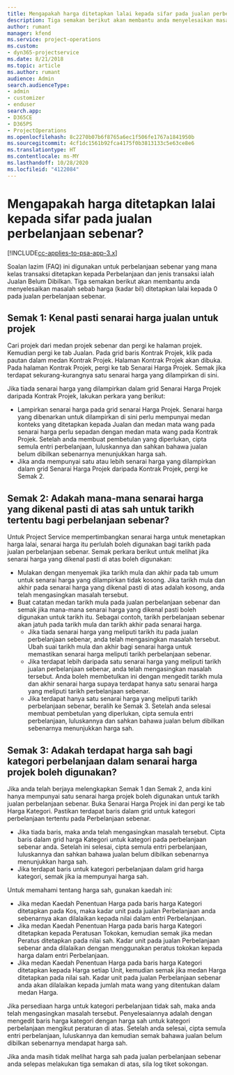 ```yaml
---
title: Mengapakah harga ditetapkan lalai kepada sifar pada jualan perbelanjaan sebenar?
description: Tiga semakan berikut akan membantu anda menyelesaikan masalah sebab harga ditetapkan lalai kepada 0 pada jualan perbelanjaan sebenar.
author: rumant
manager: kfend
ms.service: project-operations
ms.custom:
- dyn365-projectservice
ms.date: 8/21/2018
ms.topic: article
ms.author: rumant
audience: Admin
search.audienceType:
- admin
- customizer
- enduser
search.app:
- D365CE
- D365PS
- ProjectOperations
ms.openlocfilehash: 8c2270b07b6f8765a6ec1f506fe1767a1841950b
ms.sourcegitcommit: 4cf1dc1561b92fca4175f0b3813133c5e63ce8e6
ms.translationtype: HT
ms.contentlocale: ms-MY
ms.lasthandoff: 10/28/2020
ms.locfileid: "4122084"
---
```

# <a name="why-is-the-price-defaulting-to-zero-on-expense-sales-actuals"></a>Mengapakah harga ditetapkan lalai kepada sifar pada jualan perbelanjaan sebenar?

[!INCLUDE[cc-applies-to-psa-app-3.x](../includes/cc-applies-to-psa-app-3x.md)]

Soalan lazim (FAQ) ini digunakan untuk perbelanjaan sebenar yang mana kelas transaksi ditetapkan kepada Perbelanjaan dan jenis transaksi ialah Jualan Belum Dibilkan. Tiga semakan berikut akan membantu anda menyelesaikan masalah sebab harga (kadar bil) ditetapkan lalai kepada 0 pada jualan perbelanjaan sebenar.

## <a name="check-1-identify-the-sales-price-list-for-project"></a>Semak 1: Kenal pasti senarai harga jualan untuk projek

Cari projek dari medan projek sebenar dan pergi ke halaman projek. Kemudian pergi ke tab Jualan. Pada grid baris Kontrak Projek, klik pada pautan dalam medan Kontrak Projek. Halaman Kontrak Projek akan dibuka. Pada halaman Kontrak Projek, pergi ke tab Senarai Harga Projek. Semak jika terdapat sekurang-kurangnya satu senarai harga yang dilampirkan di sini.

Jika tiada senarai harga yang dilampirkan dalam grid Senarai Harga Projek daripada Kontrak Projek, lakukan perkara yang berikut:

- Lampirkan senarai harga pada grid senarai Harga Projek. Senarai harga yang dibenarkan untuk dilampirkan di sini perlu mempunyai medan konteks yang ditetapkan kepada Jualan dan medan mata wang pada senarai harga perlu sepadan dengan medan mata wang pada Kontrak Projek. Setelah anda membuat pembetulan yang diperlukan, cipta semula entri perbelanjaan, luluskannya dan sahkan bahawa jualan belum dibilkan sebenarnya menunjukkan harga sah.
- Jika anda mempunyai satu atau lebih senarai harga yang dilampirkan dalam grid Senarai Harga Projek daripada Kontrak Projek, pergi ke Semak 2.

## <a name="check-2-are-any-of-the-price-lists-identified-above-valid-for-the-specific-date-of-the-expense-actual"></a>Semak 2: Adakah mana-mana senarai harga yang dikenal pasti di atas sah untuk tarikh tertentu bagi perbelanjaan sebenar?

Untuk Project Service mempertimbangkan senarai harga untuk menetapkan harga lalai, senarai harga itu perlulah boleh digunakan bagi tarikh pada jualan perbelanjaan sebenar. Semak perkara berikut untuk melihat jika senarai harga yang dikenal pasti di atas boleh digunakan:

- Mulakan dengan menyemak jika tarikh mula dan akhir pada tab umum untuk senarai harga yang dilampirkan tidak kosong. Jika tarikh mula dan akhir pada senarai harga yang dikenal pasti di atas adalah kosong, anda telah mengasingkan masalah tersebut. 
- Buat catatan medan tarikh mula pada jualan perbelanjaan sebenar dan semak jika mana-mana senarai harga yang dikenal pasti boleh digunakan untuk tarikh itu. Sebagai contoh, tarikh perbelanjaan sebenar akan jatuh pada tarikh mula dan tarikh akhir pada senarai harga. 
    - Jika tiada senarai harga yang meliputi tarikh itu pada jualan perbelanjaan sebenar, anda telah mengasingkan masalah tersebut. Ubah suai tarikh mula dan akhir bagi senarai harga untuk memastikan senarai harga meliputi tarikh perbelanjaan sebenar. 
    - Jika terdapat lebih daripada satu senarai harga yang meliputi tarikh jualan perbelanjaan sebenar, anda telah mengasingkan masalah tersebut. Anda boleh membetulkan ini dengan mengedit tarikh mula dan akhir senarai harga supaya terdapat hanya satu senarai harga yang meliputi tarikh perbelanjaan sebenar. 
    - Jika terdapat hanya satu senarai harga yang meliputi tarikh perbelanjaan sebenar, beralih ke Semak 3.
Setelah anda selesai membuat pembetulan yang diperlukan, cipta semula entri perbelanjaan, luluskannya dan sahkan bahawa jualan belum dibilkan sebenarnya menunjukkan harga sah.

## <a name="check-3-is-there-a-valid-price-for-the-expense-category-in-the-applicable-project-price-list"></a>Semak 3: Adakah terdapat harga sah bagi kategori perbelanjaan dalam senarai harga projek boleh digunakan? 

Jika anda telah berjaya melengkapkan Semak 1 dan Semak 2, anda kini hanya mempunyai satu senarai harga projek boleh digunakan untuk tarikh jualan perbelanjaan sebenar. Buka Senarai Harga Projek ini dan pergi ke tab Harga Kategori. Pastikan terdapat baris dalam grid untuk kategori perbelanjaan tertentu pada Perbelanjaan sebenar.
 
- Jika tiada baris, maka anda telah mengasingkan masalah tersebut. Cipta baris dalam grid harga Kategori untuk kategori pada perbelanjaan sebenar anda. Setelah ini selesai, cipta semula entri perbelanjaan, luluskannya dan sahkan bahawa jualan belum dibilkan sebenarnya menunjukkan harga sah. 
- Jika terdapat baris untuk kategori perbelanjaan dalam grid harga kategori, semak jika ia mempunyai harga sah.

Untuk memahami tentang harga sah, gunakan kaedah ini:

- Jika medan Kaedah Penentuan Harga pada baris harga Kategori ditetapkan pada Kos, maka kadar unit pada jualan Perbelanjaan anda sebenarnya akan dilalaikan kepada nilai dalam entri Perbelanjaan.
- Jika medan Kaedah Penentuan Harga pada baris harga Kategori ditetapkan kepada Peratusan Tokokan, kemudian semak jika medan Peratus ditetapkan pada nilai sah. Kadar unit pada jualan Perbelanjaan sebenar anda dilalaikan dengan menggunakan peratus tokokan kepada harga dalam entri Perbelanjaan.
- Jika medan Kaedah Penentuan Harga pada baris harga Kategori ditetapkan kepada Harga setiap Unit, kemudian semak jika medan Harga ditetapkan pada nilai sah. Kadar unit pada jualan Perbelanjaan sebenar anda akan dilalaikan kepada jumlah mata wang yang ditentukan dalam medan Harga.

Jika persediaan harga untuk kategori perbelanjaan tidak sah, maka anda telah mengasingkan masalah tersebut. Penyelesaiannya adalah dengan mengedit baris harga kategori dengan harga sah untuk kategori perbelanjaan mengikut peraturan di atas. Setelah anda selesai, cipta semula entri perbelanjaan, luluskannya dan kemudian semak bahawa jualan belum dibilkan sebenarnya mendapat harga sah.

Jika anda masih tidak melihat harga sah pada jualan perbelanjaan sebenar anda selepas melakukan tiga semakan di atas, sila log tiket sokongan.


